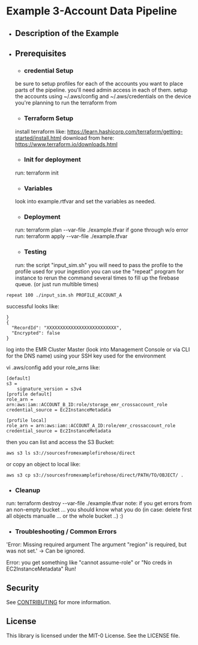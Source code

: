 # Example 3-Account Data Pipeline 

* ## Description of the Example 

* ## Prerequisites 
  * ### credential Setup
  be sure to setup profiles for each of the accounts you want to place parts of the pipeline. 
  you'll need admin access in each of them. setup the accounts using ~/.aws/config and ~/.aws/credentials
  on the device you're planning to run the terraform from

  * ### Terraform Setup
  install terraform like: https://learn.hashicorp.com/terraform/getting-started/install.html 
  download from here: https://www.terraform.io/downloads.html 

  * ### Init for deployment
  run: terraform init
  * ### Variables
  look into example.rtfvar and set the variables as needed. 
  * ### Deployment
  run: terraform plan --var-file ./example.tfvar
  if gone through w/o error
  run: terraform apply --var-file ./example.tfvar
  * ### Testing
  run: the script "input_sim.sh" 
  you will need to pass the profile to the profile used for your ingestion
    you can use  the "repeat" program for instance to rerun the command several times to fill up the firebase queue. (or just run multible times)

```
repeat 100 ./input_sim.sh PROFILE_ACCOUNT_A
```


successful looks like: 
  ```
}
{
    "RecordId": "XXXXXXXXXXXXXXXXXXXXXXXXXX",
    "Encrypted": false
}
  ```

  log into the EMR Cluster Master (look into Management Console or via CLI for the DNS name) using your SSH key used for the environment

  vi .aws/config 
add your role_arns like: 

```
[default]
s3 =
    signature_version = s3v4
[profile default]
role_arn = arn:aws:iam::ACCOUNT_B_ID:role/storage_emr_crossaccount_role
credential_source = Ec2InstanceMetadata

[profile local]
role_arn = arn:aws:iam::ACCOUNT_A_ID:role/emr_crossaccount_role
credential_source = Ec2InstanceMetadata
```
then you can list and access the S3 Bucket:

```
aws s3 ls s3://sourcesfromexamplefirehose/direct
```

or copy an object to local like: 
```
aws s3 cp s3://sourcesfromexamplefirehose/direct/PATH/TO/OBJECT/ .
```

  * ### Cleanup
  run: terraform destroy --var-file ./example.tfvar
  note: if you get errors from an non-empty bucket ... you should know what you do (in case: delete first all objects manualle ... or the whole bucket ..) :) 

  * ### Troubleshooting / Common Errors
  'Error: Missing required argument
  The argument "region" is required, but was not set.'
  -> Can be ignored.

  Error: you get something like "cannot assume-role" or "No creds in EC2InstanceMetadata" 
  Run! 

## Security

See [CONTRIBUTING](CONTRIBUTING.md#security-issue-notifications) for more information.

## License

This library is licensed under the MIT-0 License. See the LICENSE file.